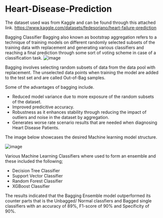 # Heart-Disease-Prediction

The dataset used was from Kaggle and can be found through this attached link.
https://www.kaggle.com/datasets/fedesoriano/heart-failure-prediction 


Bagging Classifier
Bagging also known as bootstrap aggregation refers to a technique of training models on different randomly selected subsets of the training data with replacement and generating various classifiers and reaching a final prediction through some sort of voting scheme in case of a classification task.
![image](https://github.com/KyobeDerrickSteven/Heart-Disease-Prediction/assets/118764834/4d8e574a-1d1c-4239-ab5b-9833ca9bca12)

Bagging involves selecting random subsets of data from the data pool with replacement. The unselected data points when training the model are added to the test set and are called Out-of-Bag samples.

Some of the advantages of bagging include.
- Reduced model variance due to more exposure of the random subsets of the dataset.
- Improved predicitive accuracy.
- Robustness as it enhances stability through reducing the impact of outliers and noise in the dataset by aggregation.
- Generates worse rate scenario results that are needed when diagnosing Heart Disease Patients.
  
The image below showcases the desired Machine learning model structure.

![image](https://github.com/KyobeDerrickSteven/Heart-Disease-Prediction/assets/118764834/7f228e8e-320b-4c9f-a308-1561c40fe53e)

Various Machine Learning Classifiers where used to form an ensemble and these included the following;
- Decision Tree Classifier
- Support Vector Classifier
- Random Forest Classifier
- XGBoost Classifier

The results indicated that the Bagging Ensemble model outperformed its counter parts that is the Unbagged/ Normal classfiers and Bagged single classifiers with an accuracy of 89%, F1-score of 90% and Specificity of 90%.

